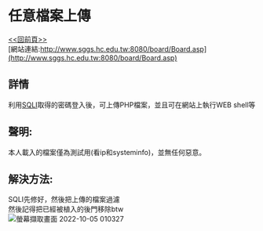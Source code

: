 # 任意檔案上傳
[<<回前頁>>](https://github.com/William957-web/SGGScyber)   
[網站連結:http://www.sggs.hc.edu.tw:8080/board/Board.asp](http://www.sggs.hc.edu.tw:8080/board/Board.asp)  
## 詳情
利用[SQLI](https://github.com/William957-web/SGGScyber/tree/main/sqlinjection)取得的密碼登入後，可上傳PHP檔案，並且可在網站上執行WEB shell等
## 聲明:
本人載入的檔案僅為測試用(看ip和systeminfo)，並無任何惡意。
## 解決方法:
SQLI先修好，然後把上傳的檔案過濾  
然後記得把已經被植入的後門移除btw  
![螢幕擷取畫面 2022-10-05 010327](https://user-images.githubusercontent.com/76271912/193882064-ca7cb414-fb19-446c-8cb3-130ee15b5279.png)
